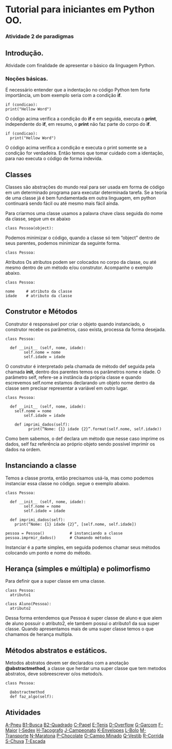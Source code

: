 # Tutorial para iniciantes em Python OO.
### Atividade 2 de paradigmas

## Introdução.

Atividade com finalidade de apresentar o básico da linguagem Python.

### Noções básicas.

É necessário entender que a indentação no código Python tem forte importância,
um bom exemplo seria com a condição **if**.

```
if (condicao):
print("Hellow Word")
```
O código acima verifica a condição do **if** e em seguida, executa o **print**, independente
do **if**, em resumo, o **print** não faz parte do corpo do **if**.
```
if (condicao):
  print("Hellow Word")
```
O código acima verifica a condição e executa o print somente se a condição for verdadeira.
Então temos que tomar cuidado com a identação, para nao executa o código de forma indevida.

## Classes

Classes são abstrações do mundo real para ser usada em forma de código em um determinado programa para executar determinada tarefa. Se a teoria de uma classe já é bem fundamentada em outra linguagem, em python continuará sendo fácil ou até mesmo mais fácil ainda.

Para criarmos uma classe usamos a palavra chave class seguida do nome da classe, segue um ex abaixo
```
class Pessoa(object):
```
Podemos minimizar o código, quando a classe só tem “object” dentro de seus parentes, podemos minimizar da seguinte forma.
```
class Pessoa:
```
Atributos
Os atributos podem ser colocados no corpo da classe, ou até mesmo dentro de um método e/ou construtor. Acompanhe o exemplo abaixo.
```
class Pessoa:

nome     # atributo da classe
idade    # atributo da classe
```
## Construtor e Métodos

Construtor é responsável por criar o objeto quando instanciado, o construtor recebe os parâmetros, caso exista, processa da forma desejada.
```
class Pessoa:

  def __init__ (self, nome, idade):
		self.nome = nome
		self.idade = idade
```
O construtor é interpretado pela chamada de método def seguida pela chamada __init__, dentro dos parentes temos os parâmetros nome e idade. O parâmetro self, refere-se a instância da própria classe e quando escrevemos self.nome estamos declarando um objeto nome dentro da classe sem precisar representar a variável em outro lugar.
```
class Pessoa:

  def __init__ (self, nome, idade):
    self.nome = nome
		self.idade = idade

    def imprimi_dados(self):
		  print(“Nome: {1} idade {2}”.format(self.nome, self.idade))
```
Como bem sabemos, o def declara um método que nesse caso imprime os dados, self faz referência ao próprio objeto sendo possível imprimir os dados na ordem.

## Instanciando a classe
Temos a classe pronta, então precisamos usá-la, mas como podemos instanciar essa classe no código. segue o exemplo abaixo.
```
class Pessoa:

  def __init__ (self, nome, idade):
		self.nome = nome
		self.idade = idade

  def imprimi_dados(self):
    print(“Nome: {1} idade {2}”, [self.nome, self.idade])

pessoa = Pessoa() 			# instanciando a classe
pessoa.imprmir_dados()  	# Chamando métodos
```
Instanciar é a parte simples, em seguida podemos chamar seus métodos colocando um ponto e nome do método.

## Herança (simples e múltipla) e polimorfismo

Para definir que a super classe em uma classe.

```
class Pessoa:
  atributo1

class Aluno(Pessoa):
  atributo2
```
Dessa forma entendemos que Pessoa é super classe de aluno e que alem de aluno possuir o atributo2,
ele tambem possui o atributo1 da sua super classe.
Quando apresentamos mais de uma super classe temos o que chamamos de herança multipla.

## Métodos abstratos e estáticos.

Metodos abstratos devem ser declarados com a anotação **@abstractmethod**, a classe que herdar
uma super classe que tem metodos abstratos, deve sobreescrever o/os metodo/s.

```
class Pessoa:

  @abstractmethod
  def faz_algo(self):
```

## Atividades

[A-Pneu](http://br.spoj.com/problems/JPNEU/)
[B1-Busca](http://olimpiada.ic.unicamp.br/pratique/programacao/nivelj/2012f1pj_busca)
[B2-Quadrado](http://br.spoj.com/problems/QUADRAD2/)
[C-Papel](http://olimpiada.ic.unicamp.br/pratique/programacao/nivelj/2009f1pj_papel)
[E-Tenis](http://olimpiada.ic.unicamp.br/pratique/programacao/nivelj/2012f2pj_tenis)
[D-Overflow](http://olimpiada.ic.unicamp.br/pratique/programacao/nivelj/2009f1pj_overflow)
[G-Garçom](http://olimpiada.ic.unicamp.br/pratique/programacao/nivelj/2010f1pj_garcom)
[F-Maior](http://olimpiada.ic.unicamp.br/pratique/programacao/nivelj/2012f1pj_maior)
[I-Sedex](http://olimpiada.ic.unicamp.br/pratique/programacao/nivelj/2010f1pj_sedex)
[H-Tacografo](http://olimpiada.ic.unicamp.br/pratique/programacao/nivelj/2010f2pj_tacografo)
[J-Campeonato](http://olimpiada.ic.unicamp.br/pratique/programacao/nivelj/2012f1pj_campeonato)
[K-Envelopes](http://olimpiada.ic.unicamp.br/pratique/programacao/nivelj/2009f1pj_envelopes1)
[L-Bolo](http://olimpiada.ic.unicamp.br/pratique/programacao/nivelj/2012f2pj_bolo)
[M-Transporte](http://olimpiada.ic.unicamp.br/pratique/programacao/nivelj/2011f1pj_transporte)
[N-Maratona](http://olimpiada.ic.unicamp.br/pratique/programacao/nivelj/2009f2pj_maratona)
[P-Chocolate](http://olimpiada.ic.unicamp.br/pratique/programacao/nivelj/2012f2pj_chocolate)
[O-Campo Minado](http://olimpiada.ic.unicamp.br/pratique/programacao/nivelj/2011f1pj_campominado)
[Q-Vestib](http://olimpiada.ic.unicamp.br/pratique/programacao/nivelj/2008f1pj_vestib)
[R-Corrida](http://olimpiada.ic.unicamp.br/pratique/programacao/nivelj/2011f1pj_corrida)
[S-Chuva](http://olimpiada.ic.unicamp.br/pratique/programacao/nivelj/2011f2pj_chuva)
[T-Escada](http://olimpiada.ic.unicamp.br/pratique/programacao/nivelj/2010f2pj_escada)
